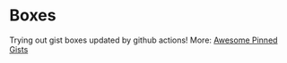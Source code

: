 # Boxes
Trying out gist boxes updated by github actions!
More: [Awesome Pinned Gists](https://github.com/matchai/awesome-pinned-gists)
